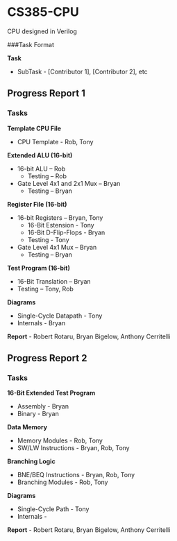 # CS385-CPU
CPU designed in Verilog

###Task Format

**Task**
* SubTask - [Contributor 1], [Contributor 2], etc

## Progress Report 1

### Tasks

**Template CPU File**
* CPU Template - Rob, Tony

**Extended ALU (16-bit)**
* 16-bit ALU – Rob
  * Testing – Rob
* Gate Level 4x1 and 2x1 Mux – Bryan
  * Testing – Bryan

**Register File (16-bit)**
* 16-bit Registers – Bryan, Tony
    * 16-Bit Estension - Tony
    * 16-Bit D-Flip-Flops - Bryan
    * Testing - Tony
* Gate Level 4x1 Mux – Bryan
  * Testing – Bryan

**Test Program (16-bit)**
* 16-Bit Translation – Bryan
* Testing – Tony, Rob

**Diagrams**
* Single-Cycle Datapath - Tony
* Internals - Bryan

**Report** - Robert Rotaru, Bryan Bigelow, Anthony Cerritelli

## Progress Report 2

### Tasks

**16-Bit Extended Test Program**
* Assembly - Bryan
* Binary - Bryan

**Data Memory**
* Memory Modules - Rob, Tony
* SW/LW Instructions - Bryan, Rob, Tony

**Branching Logic**
* BNE/BEQ Instructions - Bryan, Rob, Tony
* Branching Modules - Rob, Tony

**Diagrams**
* Single-Cycle Path - Tony
* Internals -

**Report** - Robert Rotaru, Bryan Bigelow, Anthony Cerritelli
